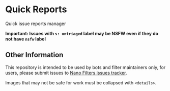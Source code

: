 # Quick Reports

Quick issue reports manager

**Important: Issues with `s: untriaged` label may be NSFW even if they do not
have `nsfw` label**

## Other Information

This repository is intended to be used by bots and filter maintainers only,
for users, please submit issues to
[Nano Filters issues tracker](https://github.com/NanoAdblocker/NanoFilters/issues).

Images that may not be safe for work must be collapsed with `<details>`.
